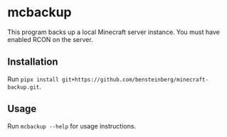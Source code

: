 mcbackup
================

This program backs up a local Minecraft server instance. You must have
enabled RCON on the server.

Installation
------------

Run `pipx install git+https://github.com/bensteinberg/minecraft-backup.git`.

Usage
-----

Run `mcbackup --help` for usage instructions.

